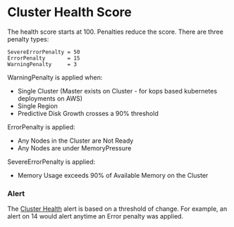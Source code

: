 # Cluster Health Score

The health score starts at 100. Penalties reduce the score. There are three penalty types:

```
SevereErrorPenalty = 50
ErrorPenalty       = 15
WarningPenalty     = 3
```

WarningPenalty is applied when:

* Single Cluster (Master exists on Cluster - for kops based kubernetes deployments on AWS)
* Single Region
* Predictive Disk Growth crosses a 90% threshold

ErrorPenalty is applied:

* Any Nodes in the Cluster are Not Ready
* Any Nodes are under MemoryPressure

SevereErrorPenalty is applied:

* Memory Usage exceeds 90% of Available Memory on the Cluster

### Alert

The [Cluster Health](alerts.md#type-cluster-health) alert is based on a threshold of change. For example, an alert on 14 would alert anytime an Error penalty was applied.
